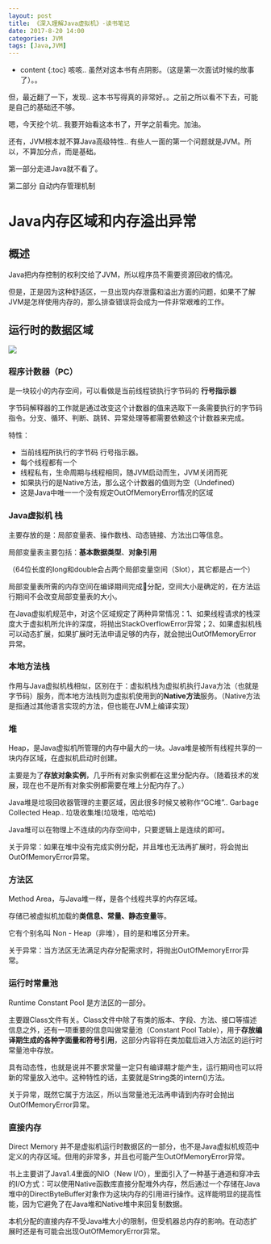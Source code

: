 ```yaml
---
layout: post
title: 《深入理解Java虚拟机》-读书笔记
date: 2017-8-20 14:00
categories: JVM
tags: [Java,JVM]
---
```


* content
{:toc} 
咳咳.. 虽然对这本书有点阴影。（这是第一次面试时候的故事了）。。

但，最近翻了一下，发现.. 这本书写得真的非常好。。之前之所以看不下去，可能是自己的基础还不够。

嗯，今天挖个坑.. 我要开始看这本书了，开学之前看完。加油。

还有，JVM根本就不算Java高级特性.. 有些人一面的第一个问题就是JVM。所以，不算加分点，而是基础。

第一部分走进Java就不看了。

第二部分 自动内存管理机制

# Java内存区域和内存溢出异常

## 概述

Java把内存控制的权利交给了JVM，所以程序员不需要资源回收的情况。

但是，正是因为这种舒适区，一旦出现内存泄露和溢出方面的问题，如果不了解JVM是怎样使用内存的，那么排查错误将会成为一件非常艰难的工作。

## 运行时的数据区域

![](http://img.blog.csdn.net/20160422164641652)

### 程序计数器（PC）

是一块较小的内存空间，可以看做是当前线程锁执行字节码的 **行号指示器**

字节码解释器的工作就是通过改变这个计数器的值来选取下一条需要执行的字节码指令。分支、循环、判断、跳转、异常处理等都需要依赖这个计数器来完成。

特性：

- 当前线程所执行的字节码 行号指示器。
- 每个线程都有一个
- 线程私有，生命周期与线程相同，随JVM启动而生，JVM关闭而死
- 如果执行的是Native方法，那么这个计数器的值则为空（Undefined）
- 这是Java中唯一一个没有规定OutOfMemoryError情况的区域

### Java虚拟机 **栈**

主要存放的是：局部变量表、操作数栈、动态链接、方法出口等信息。

局部变量表主要包括：**基本数据类型**、**对象引用**  

（64位长度的long和double会占两个局部变量空间（Slot），其它都是占一个）

局部变量表所需的内存空间在编译期间完成分配，空间大小是确定的，在方法运行期间不会改变局部变量表的大小。

在Java虚拟机规范中，对这个区域规定了两种异常情况：1、如果线程请求的栈深度大于虚拟机所允许的深度，将抛出StackOverflowError异常；2、如果虚拟机栈可以动态扩展，如果扩展时无法申请足够的内存，就会抛出OutOfMemoryError异常。

### 本地方法栈

作用与Java虚拟机栈相似，区别在于：虚拟机栈为虚拟机执行Java方法（也就是字节码）服务，而本地方法栈则为虚拟机使用到的**Native方法**服务。（Native方法是指通过其他语言实现的方法，但也能在JVM上编译实现）

### 堆

Heap，是Java虚拟机所管理的内存中最大的一块。Java堆是被所有线程共享的一块内存区域，在虚拟机启动时创建。

主要是为了**存放对象实例**，几乎所有对象实例都在这里分配内存。（随着技术的发展，现在也不是所有对象实例都需要在堆上分配内存了。）

Java堆是垃圾回收器管理的主要区域，因此很多时候又被称作“GC堆”.. Garbage Collected Heap.. 垃圾收集堆(垃圾堆，哈哈哈)

Java堆可以在物理上不连续的内存空间中，只要逻辑上是连续的即可。

关于异常：如果在堆中没有完成实例分配，并且堆也无法再扩展时，将会抛出OutOfMemoryError异常。

### 方法区

Method Area，与Java堆一样，是各个线程共享的内存区域。

存储已被虚拟机加载的**类信息、常量、静态变量**等。

它有个别名叫 Non - Heap（非堆），目的是和堆区分开来。

关于异常：当方法区无法满足内存分配需求时，将抛出OutOfMemoryError异常。

### 运行时常量池

Runtime Constant Pool 是方法区的一部分。

主要跟Class文件有关。Class文件中除了有类的版本、字段、方法、接口等描述信息之外，还有一项重要的信息叫做常量池（Constant Pool Table），用于**存放编译期生成的各种字面量和符号引用**，这部分内容将在类加载后进入方法区的运行时常量池中存放。

具有动态性，也就是说并不要求常量一定只有编译期才能产生，运行期间也可以将新的常量放入池中。这种特性的话，主要就是String类的intern()方法。

关于异常，既然它属于方法区，所以当常量池无法再申请到内存时会抛出OutOfMemoryError异常。

### 直接内存

Direct Memory 并不是虚拟机运行时数据区的一部分，也不是Java虚拟机规范中定义的内存区域。但用的非常多，并且也可能产生OutOfMemoryError异常。

书上主要讲了Java1.4里面的NIO（New I/O），里面引入了一种基于通道和穿冲去的I/O方式：可以使用Native函数库直接分配堆外内存，然后通过一个存储在Java堆中的DirectByteBuffer对象作为这块内存的引用进行操作。这样能明显的提高性能，因为它避免了在Java堆和Native堆中来回复制数据。

本机分配的直接内存不受Java堆大小的限制，但受机器总内存的影响。在动态扩展时还是有可能会出现OutOfMemoryError异常。























